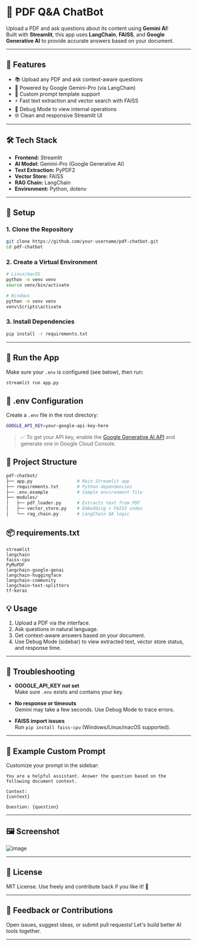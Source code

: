 # 📄 PDF Q&A ChatBot

Upload a PDF and ask questions about its content using **Gemini AI**!  
Built with **Streamlit**, this app uses **LangChain**, **FAISS**, and **Google Generative AI** to provide accurate answers based on your document.

---

## 🚀 Features

- 📚 Upload any PDF and ask context-aware questions
- 🧠 Powered by Google Gemini-Pro (via LangChain)
- 🧾 Custom prompt template support
- ⚡ Fast text extraction and vector search with FAISS
- 🐞 Debug Mode to view internal operations
- 🌐 Clean and responsive Streamlit UI

---

## 🛠️ Tech Stack

- **Frontend:** Streamlit
- **AI Model:** Gemini-Pro (Google Generative AI)
- **Text Extraction:** PyPDF2
- **Vector Store:** FAISS
- **RAG Chain:** LangChain
- **Environment:** Python, dotenv

---

## 🔧 Setup

### 1. Clone the Repository

```bash
git clone https://github.com/your-username/pdf-chatbot.git
cd pdf-chatbot
```

### 2. Create a Virtual Environment

```bash
# Linux/macOS
python -m venv venv
source venv/bin/activate

# Windows
python -m venv venv
venv\Scripts\activate
```

### 3. Install Dependencies

```bash
pip install -r requirements.txt
```

---

## 🧪 Run the App

Make sure your `.env` is configured (see below), then run:

```bash
streamlit run app.py
```

## 🔐 .env Configuration

Create a `.env` file in the root directory:

```bash
GOOGLE_API_KEY=your-google-api-key-here
```
> ✅ To get your API key, enable the [Google Generative AI API](https://makersuite.google.com/app) and generate one in Google Cloud Console.


## 📁 Project Structure

``` bash
pdf-chatbot/
├── app.py                 # Main Streamlit app
├── requirements.txt       # Python dependencies
├── .env.example           # Sample environment file
├── modules/
│   ├── pdf_loader.py      # Extracts text from PDF
│   ├── vector_store.py    # Embedding + FAISS index
│   └── rag_chain.py       # LangChain QA logic
```

## 📦 requirements.txt

```
streamlit 
langchain 
faiss-cpu
PyMuPDF
langchain-google-genai
langchain-huggingface
langchain-community 
langchain-text-splitters
tf-keras
```


## 💡 Usage

1. Upload a PDF via the interface.
2. Ask questions in natural language.
3. Get context-aware answers based on your document.
4. Use Debug Mode (sidebar) to view extracted text, vector store status, and response time.

---

## 🐞 Troubleshooting

- **GOOGLE_API_KEY not set**  
  Make sure `.env` exists and contains your key.

- **No response or timeouts**  
  Gemini may take a few seconds. Use Debug Mode to trace errors.

- **FAISS import issues**  
  Run `pip install faiss-cpu` (Windows/Linux/macOS supported).

---

## 🧠 Example Custom Prompt

Customize your prompt in the sidebar:

```
You are a helpful assistant. Answer the question based on the following document context.

Context:
{context}

Question: {question}
```

---

## 🖼️ Screenshot

![image](https://github.com/user-attachments/assets/0b69fe1d-5502-412b-8681-8abbb8fb1670)

---

## 📜 License

MIT License. Use freely and contribute back if you like it! 🤝

---

## 💬 Feedback or Contributions

Open issues, suggest ideas, or submit pull requests! Let's build better AI tools together.

---
